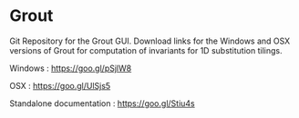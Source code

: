 # Grout
Git Repository for the Grout GUI. Download links for the Windows and OSX versions of Grout for computation of invariants for 1D substitution tilings.

Windows : https://goo.gl/pSjlW8

OSX : https://goo.gl/UlSjs5

Standalone documentation : https://goo.gl/Stiu4s
